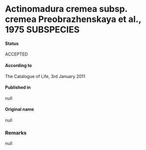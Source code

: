 # Actinomadura cremea subsp. cremea Preobrazhenskaya et al., 1975 SUBSPECIES

#### Status
ACCEPTED

#### According to
The Catalogue of Life, 3rd January 2011

#### Published in
null

#### Original name
null

### Remarks
null